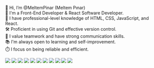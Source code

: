👋 Hi, I’m @MeltemPinar (Meltem Pınar)                      
🌟 I'm a Front-End Developer & React Software Developer.          
🚀 I have professional-level knowledge of HTML, CSS, JavaScript, and React.       
🛠️ Proficient in using Git and effective version control.      
🤝 I value teamwork and have strong communication skills.                 
📚 I'm always open to learning and self-improvement.                   
⏱️ I focus on being reliable and efficient.

<!---
MeltemPinar/MeltemPinar is a ✨ special ✨ repository because its `README.md` (this file) appears on your GitHub profile.
You can click the Preview link to take a look at your changes.
--->

<img src="{(https://img.shields.io/badge/Kaggle-20BEFF?style=for-the-badge&logo=Kaggle&logoColor=white)https://img.shields.io/badge/Kaggle-20BEFF?style=for-the-badge&logo=Kaggle&logoColor=white}" /> 

<img src="{(https://img.shields.io/badge/Tableau-E97627?style=for-the-badge&logo=Tableau&logoColor=white)}" />

<img src="{https://img.shields.io/badge/Gmail-D14836?style=for-the-badge&logo=gmail&logoColor=white}" />

<img src="{BadgeURLHere}" />

<img src="{BadgeURLHere}" />

<img src="{BadgeURLHere}" />

<img src="{BadgeURLHere}" />

<img src="{BadgeURLHere}" />

<img src="{BadgeURLHere}" />

<img src="{BadgeURLHere}" />

<img src="{BadgeURLHere}" />

